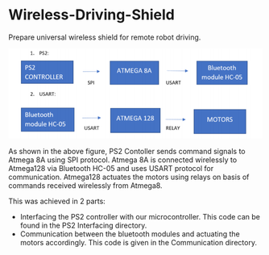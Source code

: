 # Wireless-Driving-Shield
Prepare universal wireless shield for remote robot driving.  

![projectFlow](flow.png)

As shown in the above figure, PS2 Contoller sends command signals to Atmega 8A using SPI protocol. Atmega 8A is connected wirelessly to Atmega128 via Bluetooth HC-05 and uses USART protocol for communication. Atmega128 actuates the motors using relays on basis of commands received wirelessly from Atmega8.

This was achieved in 2 parts:  
* Interfacing the PS2 controller with our microcontroller. This code can be found in the PS2 Interfacing directory.  
* Communication between the bluetooth modules and actuating the motors accordingly. This code is given in the Communication  directory.  

